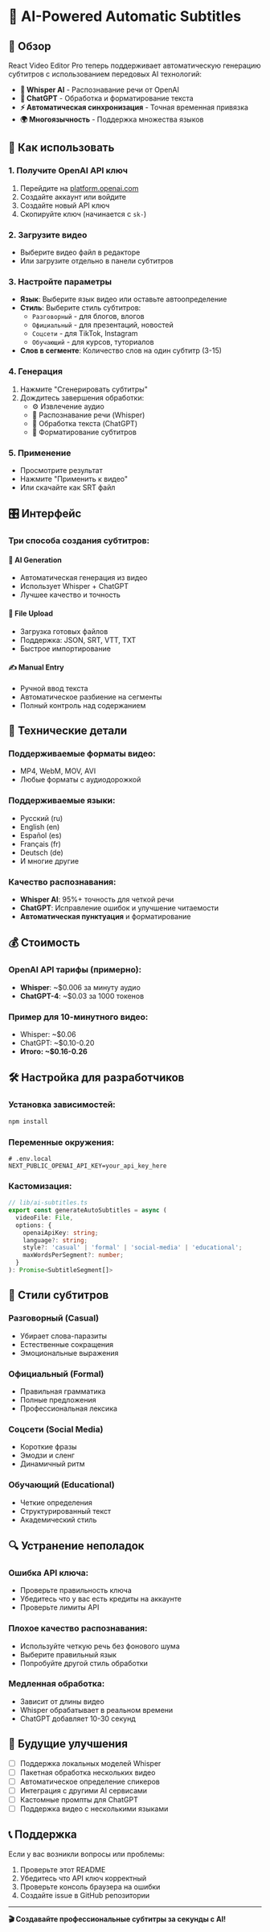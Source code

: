 # 🤖 AI-Powered Automatic Subtitles

## 🎯 Обзор

React Video Editor Pro теперь поддерживает автоматическую генерацию субтитров с использованием передовых AI технологий:

- **🎤 Whisper AI** - Распознавание речи от OpenAI
- **🧠 ChatGPT** - Обработка и форматирование текста
- **⚡ Автоматическая синхронизация** - Точная временная привязка
- **🌍 Многоязычность** - Поддержка множества языков

## 🚀 Как использовать

### 1. Получите OpenAI API ключ

1. Перейдите на [platform.openai.com](https://platform.openai.com/api-keys)
2. Создайте аккаунт или войдите
3. Создайте новый API ключ
4. Скопируйте ключ (начинается с `sk-`)

### 2. Загрузите видео

- Выберите видео файл в редакторе
- Или загрузите отдельно в панели субтитров

### 3. Настройте параметры

- **Язык**: Выберите язык видео или оставьте автоопределение
- **Стиль**: Выберите стиль субтитров:
  - `Разговорный` - для блогов, влогов
  - `Официальный` - для презентаций, новостей
  - `Соцсети` - для TikTok, Instagram
  - `Обучающий` - для курсов, туториалов
- **Слов в сегменте**: Количество слов на один субтитр (3-15)

### 4. Генерация

1. Нажмите "Сгенерировать субтитры"
2. Дождитесь завершения обработки:
   - ⚙️ Извлечение аудио
   - 🎤 Распознавание речи (Whisper)
   - 🧠 Обработка текста (ChatGPT)
   - 📝 Форматирование субтитров

### 5. Применение

- Просмотрите результат
- Нажмите "Применить к видео"
- Или скачайте как SRT файл

## 🎛️ Интерфейс

### Три способа создания субтитров:

#### 🤖 AI Generation
- Автоматическая генерация из видео
- Использует Whisper + ChatGPT
- Лучшее качество и точность

#### 📁 File Upload
- Загрузка готовых файлов
- Поддержка: JSON, SRT, VTT, TXT
- Быстрое импортирование

#### ✍️ Manual Entry
- Ручной ввод текста
- Автоматическое разбиение на сегменты
- Полный контроль над содержанием

## 🔧 Технические детали

### Поддерживаемые форматы видео:
- MP4, WebM, MOV, AVI
- Любые форматы с аудиодорожкой

### Поддерживаемые языки:
- Русский (ru)
- English (en)
- Español (es)
- Français (fr)
- Deutsch (de)
- И многие другие

### Качество распознавания:
- **Whisper AI**: 95%+ точность для четкой речи
- **ChatGPT**: Исправление ошибок и улучшение читаемости
- **Автоматическая пунктуация** и форматирование

## 💰 Стоимость

### OpenAI API тарифы (примерно):
- **Whisper**: ~$0.006 за минуту аудио
- **ChatGPT-4**: ~$0.03 за 1000 токенов

### Пример для 10-минутного видео:
- Whisper: ~$0.06
- ChatGPT: ~$0.10-0.20
- **Итого: ~$0.16-0.26**

## 🛠️ Настройка для разработчиков

### Установка зависимостей:

```bash
npm install
```

### Переменные окружения:

```env
# .env.local
NEXT_PUBLIC_OPENAI_API_KEY=your_api_key_here
```

### Кастомизация:

```typescript
// lib/ai-subtitles.ts
export const generateAutoSubtitles = async (
  videoFile: File,
  options: {
    openaiApiKey: string;
    language?: string;
    style?: 'casual' | 'formal' | 'social-media' | 'educational';
    maxWordsPerSegment?: number;
  }
): Promise<SubtitleSegment[]>
```

## 🎨 Стили субтитров

### Разговорный (Casual)
- Убирает слова-паразиты
- Естественные сокращения
- Эмоциональные выражения

### Официальный (Formal)
- Правильная грамматика
- Полные предложения
- Профессиональная лексика

### Соцсети (Social Media)
- Короткие фразы
- Эмодзи и сленг
- Динамичный ритм

### Обучающий (Educational)
- Четкие определения
- Структурированный текст
- Академический стиль

## 🔍 Устранение неполадок

### Ошибка API ключа:
- Проверьте правильность ключа
- Убедитесь что у вас есть кредиты на аккаунте
- Проверьте лимиты API

### Плохое качество распознавания:
- Используйте четкую речь без фонового шума
- Выберите правильный язык
- Попробуйте другой стиль обработки

### Медленная обработка:
- Зависит от длины видео
- Whisper обрабатывает в реальном времени
- ChatGPT добавляет 10-30 секунд

## 🚀 Будущие улучшения

- [ ] Поддержка локальных моделей Whisper
- [ ] Пакетная обработка нескольких видео
- [ ] Автоматическое определение спикеров
- [ ] Интеграция с другими AI сервисами
- [ ] Кастомные промпты для ChatGPT
- [ ] Поддержка видео с несколькими языками

## 📞 Поддержка

Если у вас возникли вопросы или проблемы:

1. Проверьте этот README
2. Убедитесь что API ключ корректный
3. Проверьте консоль браузера на ошибки
4. Создайте issue в GitHub репозитории

---

**🎬 Создавайте профессиональные субтитры за секунды с AI!**

